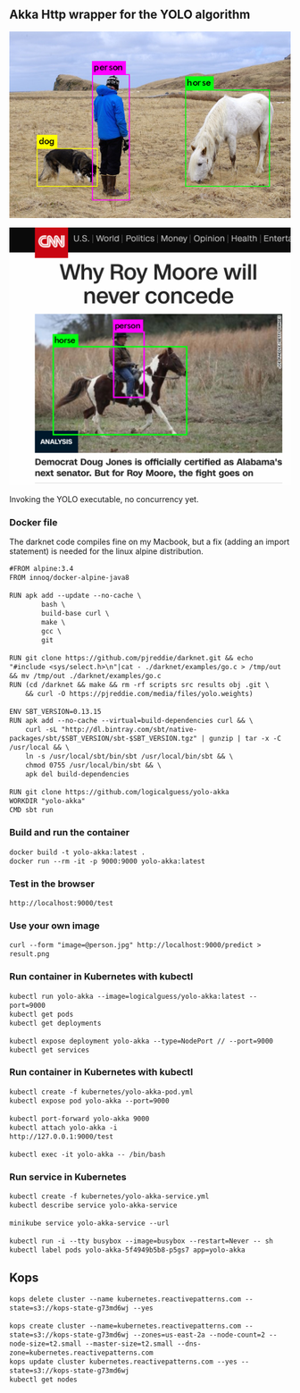 ## Akka Http wrapper for the YOLO algorithm
![ ](./images/person_pred.png)

![ ](./images/cnn_pred.png)

Invoking the YOLO executable, no concurrency yet.

### Docker file
The darknet code compiles fine on my Macbook, 
but a fix (adding an import statement) is needed for the linux alpine 
distribution.

    #FROM alpine:3.4
    FROM innoq/docker-alpine-java8
    
    RUN apk add --update --no-cache \
            bash \
            build-base curl \
            make \
            gcc \
            git
    
    RUN git clone https://github.com/pjreddie/darknet.git && echo "#include <sys/select.h>\n"|cat - ./darknet/examples/go.c > /tmp/out && mv /tmp/out ./darknet/examples/go.c
    RUN (cd /darknet && make && rm -rf scripts src results obj .git \
        && curl -O https://pjreddie.com/media/files/yolo.weights)
    
    ENV SBT_VERSION=0.13.15
    RUN apk add --no-cache --virtual=build-dependencies curl && \
        curl -sL "http://dl.bintray.com/sbt/native-packages/sbt/$SBT_VERSION/sbt-$SBT_VERSION.tgz" | gunzip | tar -x -C /usr/local && \
        ln -s /usr/local/sbt/bin/sbt /usr/local/bin/sbt && \
        chmod 0755 /usr/local/bin/sbt && \
        apk del build-dependencies
    
    RUN git clone https://github.com/logicalguess/yolo-akka
    WORKDIR "yolo-akka"
    CMD sbt run

### Build and run the container
    docker build -t yolo-akka:latest .
    docker run --rm -it -p 9000:9000 yolo-akka:latest

### Test in the browser
    http://localhost:9000/test

### Use your own image
    curl --form "image=@person.jpg" http://localhost:9000/predict > result.png

### Run container in Kubernetes with kubectl
    kubectl run yolo-akka --image=logicalguess/yolo-akka:latest --port=9000 
    kubectl get pods
    kubectl get deployments
    
    kubectl expose deployment yolo-akka --type=NodePort // --port=9000
    kubectl get services
   
### Run container in Kubernetes with kubectl   
    kubectl create -f kubernetes/yolo-akka-pod.yml
    kubectl expose pod yolo-akka --port=9000
    
    kubectl port-forward yolo-akka 9000
    kubectl attach yolo-akka -i
    http://127.0.0.1:9000/test
    
    kubectl exec -it yolo-akka -- /bin/bash
    
### Run service in Kubernetes
    kubectl create -f kubernetes/yolo-akka-service.yml
    kubectl describe service yolo-akka-service
    
    minikube service yolo-akka-service --url
    
    kubectl run -i --tty busybox --image=busybox --restart=Never -- sh
    kubectl label pods yolo-akka-5f4949b5b8-p5gs7 app=yolo-akka
    
 ## Kops
    kops delete cluster --name kubernetes.reactivepatterns.com --state=s3://kops-state-g73md6wj --yes

    kops create cluster --name=kubernetes.reactivepatterns.com --state=s3://kops-state-g73md6wj --zones=us-east-2a --node-count=2 --node-size=t2.small --master-size=t2.small --dns-zone=kubernetes.reactivepatterns.com
    kops update cluster kubernetes.reactivepatterns.com --yes --state=s3://kops-state-g73md6wj
    kubectl get nodes
 
    
    